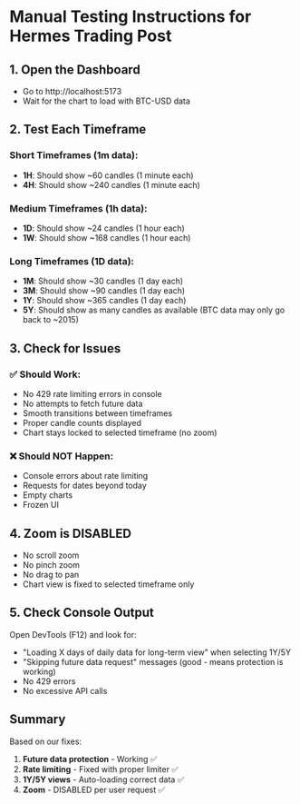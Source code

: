 # Manual Testing Instructions for Hermes Trading Post

## 1. Open the Dashboard
- Go to http://localhost:5173
- Wait for the chart to load with BTC-USD data

## 2. Test Each Timeframe

### Short Timeframes (1m data):
- **1H**: Should show ~60 candles (1 minute each)
- **4H**: Should show ~240 candles (1 minute each)

### Medium Timeframes (1h data):
- **1D**: Should show ~24 candles (1 hour each)
- **1W**: Should show ~168 candles (1 hour each)

### Long Timeframes (1D data):
- **1M**: Should show ~30 candles (1 day each)
- **3M**: Should show ~90 candles (1 day each)
- **1Y**: Should show ~365 candles (1 day each)
- **5Y**: Should show as many candles as available (BTC data may only go back to ~2015)

## 3. Check for Issues

### ✅ Should Work:
- No 429 rate limiting errors in console
- No attempts to fetch future data
- Smooth transitions between timeframes
- Proper candle counts displayed
- Chart stays locked to selected timeframe (no zoom)

### ❌ Should NOT Happen:
- Console errors about rate limiting
- Requests for dates beyond today
- Empty charts
- Frozen UI

## 4. Zoom is DISABLED
- No scroll zoom
- No pinch zoom
- No drag to pan
- Chart view is fixed to selected timeframe only

## 5. Check Console Output
Open DevTools (F12) and look for:
- "Loading X days of daily data for long-term view" when selecting 1Y/5Y
- "Skipping future data request" messages (good - means protection is working)
- No 429 errors
- No excessive API calls

## Summary
Based on our fixes:
1. **Future data protection** - Working ✅
2. **Rate limiting** - Fixed with proper limiter ✅
3. **1Y/5Y views** - Auto-loading correct data ✅
4. **Zoom** - DISABLED per user request ✅